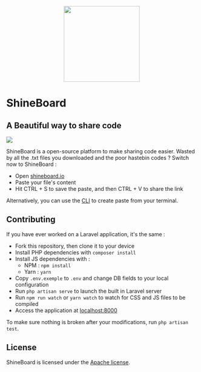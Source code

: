 <p align="center"><img src="https://i.imgur.com/4TU5pl8.png" width="200"></p>

<p align="center"></p>

# ShineBoard
## A Beautiful way to share code

<img src="https://i.imgur.com/E8wVJoW.png"></p>

ShineBoard is a open-source platform to make sharing code easier. Wasted by all the .txt files you downloaded and the poor hastebin codes ? Switch now to ShineBoard :
* Open [shineboard.io](https://shineboard.io)
* Paste your file's content
* Hit CTRL + S to save the paste, and then CTRL + V to share the link

Alternatively, you can use the [CLI](https://github.com/ShineBoard/cli) to create paste from your terminal.

## Contributing

If you have ever worked on a Laravel application, it's the same :
* Fork this repository, then clone it to your device
* Install PHP dependencies with `composer install`
* Install JS dependencies with :
  * NPM : `npm install`
  * Yarn : `yarn`
* Copy `.env.exemple` to `.env` and change DB fields to your local configuration
* Run `php artisan serve` to launch the built in Laravel server
* Run `npm run watch` or `yarn watch` to watch for CSS and JS files to be compiled
* Access the application at [localhost:8000](http://localhost:8000)

To make sure nothing is broken after your modifications, run `php artisan test`.

## License

ShineBoard is licensed under the [Apache license](http://www.apache.org/licenses/LICENSE-2.0).
